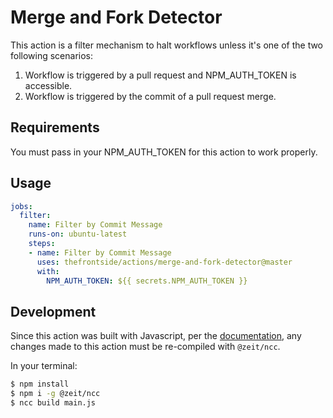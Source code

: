 # Merge and Fork Detector
This action is a filter mechanism to halt workflows unless it's one of the two following scenarios:
  1. Workflow is triggered by a pull request and NPM_AUTH_TOKEN is accessible.
  2. Workflow is triggered by the commit of a pull request merge.

## Requirements
You must pass in your NPM_AUTH_TOKEN for this action to work properly.

## Usage
```yaml
jobs:
  filter:
    name: Filter by Commit Message
    runs-on: ubuntu-latest
    steps:    
    - name: Filter by Commit Message
      uses: thefrontside/actions/merge-and-fork-detector@master
      with:
        NPM_AUTH_TOKEN: ${{ secrets.NPM_AUTH_TOKEN }}
```

## Development
Since this action was built with Javascript, per the [documentation](https://help.github.com/en/articles/creating-a-javascript-action#commit-and-push-your-action-to-github), any changes made to this action must be re-compiled with `@zeit/ncc`.

In your terminal:
```bash
$ npm install
$ npm i -g @zeit/ncc
$ ncc build main.js
```
